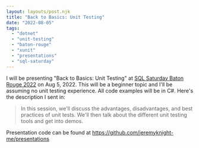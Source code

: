 ```yaml
---
layout: layouts/post.njk
title: "Back to Basics: Unit Testing"
date: "2022-08-05"
tags: 
  - "dotnet"
  - "unit-testing"
  - "baton-rouge"
  - "xunit"
  - "presentations"
  - "sql-saturday"
---
```


I will be presenting "Back to Basics: Unit Testing" at [SQL Saturday Baton Rouge 2022](https://sqlsaturday.com/2022-08-06-sqlsaturday1026/) on Aug 5, 2022. This will be a beginner topic and I'll be assuming no unit testing experience. All code examples will be in C#. Here's the description I sent in:

> In this session, we'll discuss the advantages, disadvantages, and best practices of unit tests. We'll then talk about the different unit testing tools and get into demos.

Presentation code can be found at https://github.com/jeremyknight-me/presentations